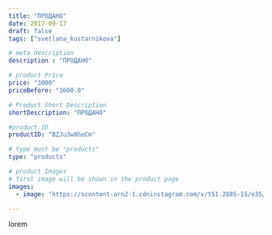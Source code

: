 ```yaml
---
title: "ПРОДАНО"
date: 2017-09-17
draft: false
tags: ["svetlana_kustarnikova"]

# meta description
description : "ПРОДАНО"

# product Price
price: "3000"
priceBefore: "3600.0"

# Product Short Description
shortDescription: "ПРОДАНО"

#product ID
productID: "BZJu3w8heCm"

# type must be "products"
type: "products"

# product Images
# first image will be shown in the product page
images:
  - image: "https://scontent-arn2-1.cdninstagram.com/v/t51.2885-15/e35/21690607_475531809483931_8568761876404502528_n.jpg?se=7&tp=1&_nc_ht=scontent-arn2-1.cdninstagram.com&_nc_cat=107&_nc_ohc=zmQHyE5XrOYAX-y6aYL&ccb=7-4&oh=0dd09b3e9fc41fd1ff980946dc8bd61f&oe=6082C49A&ig_cache_key=MTYwNjAyMDg4NDQwMDAzODA1NA%3D%3D.2-ccb7-4"

---
```

lorem
